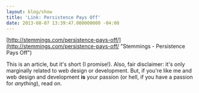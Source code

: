 ```yaml
---
layout: blog/show
title: 'Link: Persistence Pays Off'
date: 2013-08-07 13:39:47.000000000 -04:00
---
```


[http://stemmings.com/persistence-pays-off/](http://stemmings.com/persistence-pays-off/ "Stemmings - Persistence Pays Off")

This is an article, but it's short (I promise!). Also, fair disclaimer: it's only marginally related to web design or development. But, if you're like me and web design and development **is** your passion (or hell, if you have a passion for *anything*), read on.
